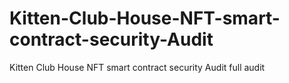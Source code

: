 # Kitten-Club-House-NFT-smart-contract-security-Audit
Kitten Club House NFT smart contract security Audit full audit
